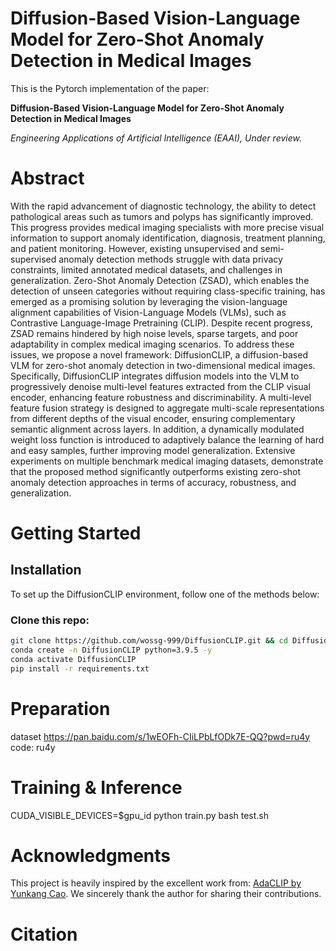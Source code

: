 # Diffusion-Based Vision-Language Model for Zero-Shot Anomaly Detection in Medical Images

This is the Pytorch implementation of the paper:

**Diffusion-Based Vision-Language Model for Zero-Shot Anomaly Detection in Medical Images**

*Engineering Applications of Artificial Intelligence (EAAI), Under review.*

# Abstract
With the rapid advancement of diagnostic technology, the ability to detect pathological areas such as tumors and polyps has significantly improved. This progress provides medical imaging specialists with more precise visual information to support anomaly identification, diagnosis, treatment planning, and patient monitoring. However, existing unsupervised and semi-supervised anomaly detection methods struggle with data privacy constraints, limited annotated medical datasets, and challenges in generalization. Zero-Shot Anomaly Detection (ZSAD), which enables the detection of unseen categories without requiring class-specific training, has emerged as a promising solution by leveraging the vision-language alignment capabilities of Vision-Language Models (VLMs), such as Contrastive Language-Image Pretraining (CLIP). Despite recent progress, ZSAD remains hindered by high noise levels, sparse targets, and poor adaptability in complex medical imaging scenarios. To address these issues, we propose a novel framework: DiffusionCLIP, a diffusion-based VLM for zero-shot anomaly detection in two-dimensional medical images. Specifically, DiffusionCLIP integrates diffusion models into the VLM to progressively denoise multi-level features extracted from the CLIP visual encoder, enhancing feature robustness and discriminability. A multi-level feature fusion strategy is designed to aggregate multi-scale representations from different depths of the visual encoder, ensuring complementary semantic alignment across layers. In addition, a dynamically modulated weight loss function is introduced to adaptively balance the learning of hard and easy samples, further improving model generalization. Extensive experiments on multiple benchmark medical imaging datasets, demonstrate that the proposed method significantly outperforms existing zero-shot anomaly detection approaches in terms of accuracy, robustness, and generalization.

# Getting Started

## Installation
To set up the DiffusionCLIP environment, follow one of the methods below:

### Clone this repo:
```bash
git clone https://github.com/wossg-999/DiffusionCLIP.git && cd DiffusionCLIP
conda create -n DiffusionCLIP python=3.9.5 -y
conda activate DiffusionCLIP
pip install -r requirements.txt
```

# Preparation
dataset https://pan.baidu.com/s/1wEOFh-CIiLPbLfODk7E-QQ?pwd=ru4y code: ru4y 
# Training & Inference
CUDA_VISIBLE_DEVICES=$gpu_id python train.py
bash test.sh
# Acknowledgments
This project is heavily inspired by the excellent work from: [AdaCLIP by Yunkang Cao](https://github.com/caoyunkang/AdaCLIP). We sincerely thank the author for sharing their contributions.
# Citation
